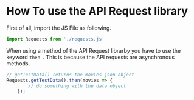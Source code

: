 # How To use the API Request library

First of all, import the JS File as following.

```js
import Requests from './requests.js'
```

When using a method of the API Request librarby you have to use the keyword `then
`. This is because the API requests are asynchronous methods.
```js
// getTestData() returns the movies json object
Requests.getTestData().then(movies => {
        // do something with the data object
    });
```

